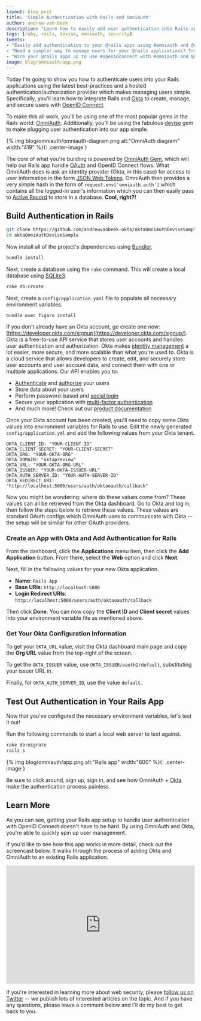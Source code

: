 ```yaml
---
layout: blog_post
title: 'Simple Authentication with Rails and OmniAuth'
author: andrew-van-beek
description: "Learn how to easily add user authentication into Rails apps using OmniAuth, devise, and Okta."
tags: [ruby, rails, devise, omniauth, security]
tweets:
- "Easily add authentication to your @rails apps using #omniauth and @oktadev <3"
- "Need a simpler way to manage users for your @rails applications? Try @oktadev! We just published an article showcasing how to make things work with #omniauth"
- "Wire your @rails apps up to use #openidconnect with #omniauth and @oktadev"
image: blog/omniauth/app.png
---
```


Today I'm going to show you how to authenticate users into your Rails applications using the latest best-practices and a hosted authentication/authorization provider which makes managing users simple. Specifically, you'll learn how to integrate Rails and [Okta](https://developer.okta.com/) to create, manage, and secure users with [OpenID Connect](/blog/2017/07/25/oidc-primer-part-1).

To make this all work, you'll be using one of the most popular gems in the Rails world: [OmniAuth](https://github.com/omniauth/omniauth). Additionally, you'll be using the fabulous [devise](https://github.com/plataformatec/devise) gem to make plugging user authentication into our app simple.

{% img blog/omniauth/omniauth-diagram.png alt:"OmniAuth diagram" width:"419" %}{: .center-image }

The core of what you're building is powered by [OmniAuth Gem](https://github.com/omniauth/omniauth), which will help our Rails app handle [OAuth](/blog/2017/06/21/what-the-heck-is-oauth) and OpenID Connect flows. What OmniAuth does is ask an identity provider (Okta, in this case) for access to user information in the form [JSON Web Tokens](/authentication-guide/tokens/validating-access-tokens). OmniAuth then provides a very simple hash in the form of `request.env['omniauth.auth']` which contains all the logged-in user's information which you can then easily pass to [Active Record](https://guides.rubyonrails.org/active_record_basics.html) to store in a database. **Cool, right?!**

## Build Authentication in Rails

```bash
git clone https://github.com/andrewvanbeek-okta/oktaOmniAuthDeviseSample.git
cd oktaOmniAuthDeviseSample
 ```

Now install all of the project's dependencies using [Bundler](https://bundler.io/).

```bash
bundle install
 ```

Next, create a database using the `rake` command. This will create a local
database using [SQLite3](https://www.sqlite.org/index.html).

```bash
rake db:create
```

Next, create a `config/application.yaml` file to populate all necessary environment variables.

```
bundle exec figaro install
 ```

If you don't already have an Okta account, go create one now: [https://developer.okta.com/signup](https://developer.okta.com/signup/). Okta is a free-to-use API service that stores user accounts and handles user authentication and authorization. Okta makes [identity management](https://developer.okta.com/product/user-management/) a lot easier, more secure, and more scalable than what you're used to. Okta is a cloud service that allows developers to create, edit, and securely store user accounts and user account data, and connect them with one or multiple applications. Our API enables you to:

* [Authenticate](https://developer.okta.com/product/authentication/) and [authorize](https://developer.okta.com/product/authorization/) your users
* Store data about your users
* Perform password-based and [social login](https://developer.okta.com/authentication-guide/social-login/)
* Secure your application with [multi-factor authentication](https://developer.okta.com/use_cases/mfa/)
* And much more! Check out our [product documentation](https://developer.okta.com/documentation/)

Once your Okta account has been created, you'll need to copy some Okta values into environment variables for Rails to use. Edit the newly generated `config/application.yml` and add the following values from your Okta tenant.
```
OKTA_CLIENT_ID: "YOUR-CLIENT-ID"
OKTA_CLIENT_SECRET: "YOUR-CLIENT-SECRET"
OKTA_ORG: "YOUR-OKTA-ORG"
OKTA_DOMAIN: "oktapreview"
OKTA_URL: "YOUR-OKTA-ORG-URL"
OKTA_ISSUER: "YOUR-OKTA-ISSUER-URL"
OKTA_AUTH_SERVER_ID: "YOUR-AUTH-SERVER-ID"
OKTA_REDIRECT_URI: "http://localhost:5000/users/auth/oktaoauth/callback"
 ```

Now you might be wondering: where do these values come from? These values can all be retrieved from the Okta dashboard. Go to Okta and log in, then follow the steps below to retrieve these values. These values are standard OAuth configs which OmniAuth uses to communicate with Okta -- the setup will be similar for other OAuth providers.

### Create an App with Okta and Add Authentication for Rails

From the dashboard, click the **Applications** menu item, then click the **Add Application** button. From there, select the **Web** option and click **Next**.

Next, fill in the following values for your new Okta application.

- **Name**: `Rails App`
- **Base URIs**: `http://localhost:5000`
- **Login Redirect URIs**: `http://localhost:5000/users/auth/oktaoauth/callback`

Then click **Done**. You can now copy the **Client ID** and **Client secret** values into your environment variable file as mentioned above.

### Get Your Okta Configuration Information

To get your `OKTA_URL` value, visit the Okta dashboard main page and copy the **Org URL** value from the top-right of the screen.

To get the `OKTA_ISSUER` value, use `OKTA_ISSUER/oauth2/default`, substituting your issuer URL in.

Finally, for `OKTA_AUTH_SERVER_ID`, use the value `default`.

## Test Out Authentication in Your Rails App

Now that you've configured the necessary environment variables, let's test it out!

Run the following commands to start a local web server to test against.

 ```bash
rake db:migrate
rails s
```

{% img blog/omniauth/app.png alt:"Rails app" width:"600" %}{: .center-image }

Be sure to click around, sign up, sign in, and see how OmniAuth + [Okta](https://developer.okta.com/signup/) make the authentication process painless.

## Learn More

As you can see, getting your Rails app setup to handle user authentication with OpenID Connect doesn't have to be hard. By using OmniAuth and Okta, you're able to quickly spin up user management.

If you'd like to see how this app works in more detail, check out the screencast below. It walks through the process of adding Okta and OmniAuth to an existing Rails application.

<div style="text-align: center;"><iframe width="560" height="315" src="https://www.youtube.com/embed/8_Yt4U2lJJM" frameborder="0" allow="autoplay; encrypted-media" allowfullscreen style="max-width: 100%"></iframe></div>

If you're interested in learning more about web security, please [follow us on Twitter](https://twitter.com/oktadev) -- we publish lots of interested articles on the topic. And if you have any questions, please leave a comment below and I'll do my best to get back to you.

